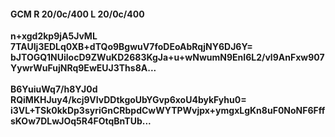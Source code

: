 #### GCM R 20/0c/400 L 20/0c/400
**n+xgd2kp9jA5JvML**<br/>**7TAUIj3EDLq0XB+dTQo9BgwuV7foDEoAbRqjNY6DJ6Y=**<br/>**bJTOGQ1NUilocD9ZWuKD2683KgJa+u+wNwumN9EnI6L2/vl9AnFxw907YywrWuFujNRq9EwEUJ3Ths8A...**<br/><br/>
**B6YuiuWq7/h8YJ0d**<br/>**RQiMKHJuy4/kcj9VIvDDtkgoUbYGvp6xoU4bykFyhu0=**<br/>**i3VL+TSk0kkDp3syriGnCRbpdCwWYTPWvjpx+ymgxLgKn8uF0NoNF6FffsKOw7DLwJOq5R4FOtqBnTUb...**